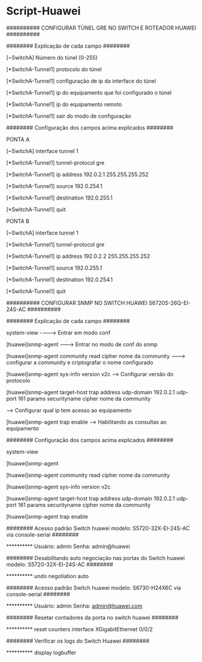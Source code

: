 # Script-Huawei

########## CONFIGURAR TÚNEL GRE NO SWITCH E ROTEADOR HUAWEI ##########

######## Explicação de cada campo ########

[~SwitchA] Número do túnel (0-255)

[*SwitchA-Tunnel1] protocolo do túnel

[*SwitchA-Tunnel1] configuração de ip da interface do túnel

[*SwitchA-Tunnel1] ip do equipamento que foi configurado o túnel

[*SwitchA-Tunnel1] ip do equipamento remoto 

[*SwitchA-Tunnel1] sair do modo de configuração


######## Configuração dos campos acima explicados ########

PONTA A

[~SwitchA] interface tunnel 1

[*SwitchA-Tunnel1] tunnel-protocol gre

[*SwitchA-Tunnel1] ip address 192.0.2.1 255.255.255.252

[*SwitchA-Tunnel1] source 192.0.254.1

[*SwitchA-Tunnel1] destination 192.0.255.1

[*SwitchA-Tunnel1] quit

PONTA B

[~SwitchA] interface tunnel 1

[*SwitchA-Tunnel1] tunnel-protocol gre

[*SwitchA-Tunnel1] ip address 192.0.2.2 255.255.255.252

[*SwitchA-Tunnel1] source 192.0.255.1

[*SwitchA-Tunnel1] destination 192.0.254.1

[*SwitchA-Tunnel1] quit


########## CONFIGURAR SNMP NO SWITCH HUAWEI S6720S-26Q-EI-24S-AC ##########

######## Explicação de cada campo ########

<huawei> system-view ----> Entrar em modo conf

[huawei]snmp-agent ---> Entrar no modo de conf do snmp

[huawei]snmp-agent community read cipher nome da community ---> configurar a community e criptografar o nome configurado

[huawei]snmp-agent sys-info version v2c --> Configurar versão do protocolo

[huawei]snmp-agent target-host trap address udp-domain 192.0.2.1 udp-port 161 params securityname cipher nome da community 

--> Configurar qual ip tem acesso ao equipamento 

[huawei]snmp-agent trap enable --> Habilitando as consultas ao equipamento


######## Configuração dos campos acima explicados ########

<huawei> system-view

[huawei]snmp-agent

[huawei]snmp-agent community read cipher nome da community

[huawei]snmp-agent sys-info version v2c 

[huawei]snmp-agent target-host trap address udp-domain 192.0.2.1 udp-port 161 params securityname cipher nome da community

[huawei]snmp-agent trap enable

######## Acesso padrão Switch huawei modelo: S5720-32X-EI-24S-AC via console-serial ########

********** Usuário: admin Senha: admin@huawei

######## Desabilitando auto negociação nas portas do Switch huawei modelo: S5720-32X-EI-24S-AC ########

********** undo negotiation auto

######## Acesso padrão Switch huawei modelo: S6730-H24X6C via console-serial ########

********** Usuário: admin Senha: admin@huawei.com 

######## Resetar contadores da porta no switch huawei ########

********** reset counters interface XGigabitEthernet 0/0/2

######## Verificar os logs do Switch Huawei ########

********** display logbuffer











